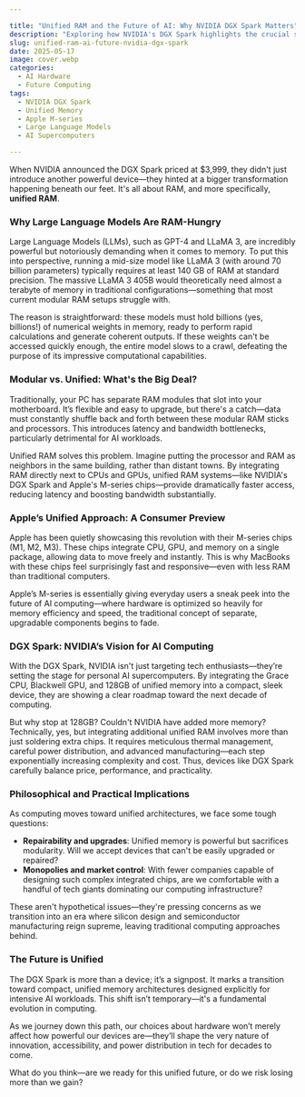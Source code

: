 ```yaml
---

title: "Unified RAM and the Future of AI: Why NVIDIA DGX Spark Matters"
description: "Exploring how NVIDIA's DGX Spark highlights the crucial shift toward unified RAM systems, and why large AI models depend heavily on memory."
slug: unified-ram-ai-future-nvidia-dgx-spark
date: 2025-05-17
image: cover.webp
categories:
  - AI Hardware
  - Future Computing
tags:
  - NVIDIA DGX Spark
  - Unified Memory
  - Apple M-series
  - Large Language Models
  - AI Supercomputers

---
```


When NVIDIA announced the DGX Spark priced at \$3,999, they didn't just introduce another powerful device—they hinted at a bigger transformation happening beneath our feet. It's all about RAM, and more specifically, **unified RAM**.

### Why Large Language Models Are RAM-Hungry

Large Language Models (LLMs), such as GPT-4 and LLaMA 3, are incredibly powerful but notoriously demanding when it comes to memory. To put this into perspective, running a mid-size model like LLaMA 3 (with around 70 billion parameters) typically requires at least 140 GB of RAM at standard precision. The massive LLaMA 3 405B would theoretically need almost a terabyte of memory in traditional configurations—something that most current modular RAM setups struggle with.

The reason is straightforward: these models must hold billions (yes, billions!) of numerical weights in memory, ready to perform rapid calculations and generate coherent outputs. If these weights can't be accessed quickly enough, the entire model slows to a crawl, defeating the purpose of its impressive computational capabilities.

### Modular vs. Unified: What's the Big Deal?

Traditionally, your PC has separate RAM modules that slot into your motherboard. It’s flexible and easy to upgrade, but there's a catch—data must constantly shuffle back and forth between these modular RAM sticks and processors. This introduces latency and bandwidth bottlenecks, particularly detrimental for AI workloads.

Unified RAM solves this problem. Imagine putting the processor and RAM as neighbors in the same building, rather than distant towns. By integrating RAM directly next to CPUs and GPUs, unified RAM systems—like NVIDIA's DGX Spark and Apple's M-series chips—provide dramatically faster access, reducing latency and boosting bandwidth substantially.

### Apple’s Unified Approach: A Consumer Preview

Apple has been quietly showcasing this revolution with their M-series chips (M1, M2, M3). These chips integrate CPU, GPU, and memory on a single package, allowing data to move freely and instantly. This is why MacBooks with these chips feel surprisingly fast and responsive—even with less RAM than traditional computers.

Apple’s M-series is essentially giving everyday users a sneak peek into the future of AI computing—where hardware is optimized so heavily for memory efficiency and speed, the traditional concept of separate, upgradable components begins to fade.

### DGX Spark: NVIDIA’s Vision for AI Computing

With the DGX Spark, NVIDIA isn't just targeting tech enthusiasts—they’re setting the stage for personal AI supercomputers. By integrating the Grace CPU, Blackwell GPU, and 128GB of unified memory into a compact, sleek device, they are showing a clear roadmap toward the next decade of computing.

But why stop at 128GB? Couldn't NVIDIA have added more memory? Technically, yes, but integrating additional unified RAM involves more than just soldering extra chips. It requires meticulous thermal management, careful power distribution, and advanced manufacturing—each step exponentially increasing complexity and cost. Thus, devices like DGX Spark carefully balance price, performance, and practicality.

### Philosophical and Practical Implications

As computing moves toward unified architectures, we face some tough questions:

* **Repairability and upgrades**: Unified memory is powerful but sacrifices modularity. Will we accept devices that can't be easily upgraded or repaired?
* **Monopolies and market control**: With fewer companies capable of designing such complex integrated chips, are we comfortable with a handful of tech giants dominating our computing infrastructure?

These aren't hypothetical issues—they're pressing concerns as we transition into an era where silicon design and semiconductor manufacturing reign supreme, leaving traditional computing approaches behind.

### The Future is Unified

The DGX Spark is more than a device; it’s a signpost. It marks a transition toward compact, unified memory architectures designed explicitly for intensive AI workloads. This shift isn’t temporary—it's a fundamental evolution in computing.

As we journey down this path, our choices about hardware won’t merely affect how powerful our devices are—they’ll shape the very nature of innovation, accessibility, and power distribution in tech for decades to come.

What do you think—are we ready for this unified future, or do we risk losing more than we gain?
